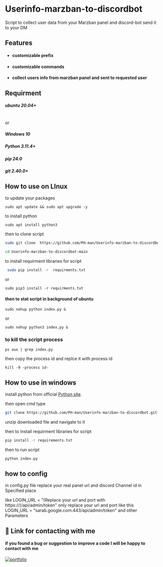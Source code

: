 
# Userinfo-marzban-to-discordbot
Script to collect user data from your Marzban panel and discord-bot send it to your DM

## Features

- #### customizable prefix 
- #### customizable commands
- #### collect users info from marzban panel and sent to requested user


## Requirment
##### ubuntu 20.04+
\
or
##### Windows 10
##### Python 3.11.4+
##### pip 24.0
##### git 2.40.0+

## How to use on LInux
to update your packages
        
    sudo apt update && sudo apt upgrade -y
to install python
    
    sudo apt install python3

then to clone script

```bash 
sudo git clone  https://github.com/PH-man/Userinfo-marzban-to-discordbot.git

```
```bash
cd Userinfo-marzban-to-discordbot-main
```
to install requirment libraries for script
```bash
 sudo pip install -r  requirments.txt
```
or
    
    sudo pip3 install -r requirments.txt

#### then to stat script in background of ubuntu

    sudo nohup python index.py &

or
    
    sudo nohup python3 index.py &

### to kill the script process

    ps aux | grep index.py

then copy the process id and replce it with process id

    kill -9 -process id-

    

    

## How to use in windows
install python from official [Python site](https://www.python.org/downloads/).

then open cmd type 
```bash 
git clone https://github.com/PH-man/Userinfo-marzban-to-discordbot.git
```
unzip downloaded file and navigate to it

then to install requirment libraries for script
```bash
pip install -r requirements.txt
```
then to run script 
```bash
python index.py
```
## how to config

in config.py file replace your real panel url and discord Channel id in  Specified place 

like LOGIN_URL = "(Replace your url and port with https://)/api/admin/token" only replace your url and port like this LOGIN_URL = "sarab.google.com:443/api/admin/token"
and other Parameters
## 🔗 Link for contacting with me
#### if you found a bug or suggestion to improve a code I will be happy to contact with me
[![portfolio](https://patrolavia.github.io/telegram-badge/chat.png)](https://ph_man.t.me)
